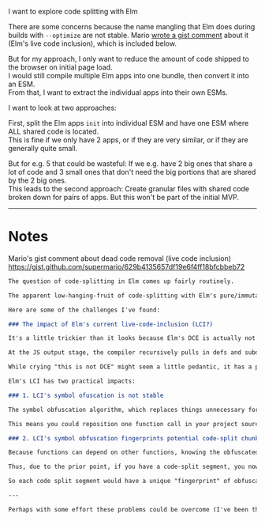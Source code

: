 I want to explore code splitting with Elm

There are some concerns because the name mangling that Elm does during builds with `--optimize` are not stable.
Mario [wrote a gist comment](https://gist.github.com/supermario/629b4135657df19e6f4ff18bfcbbeb72) about it (Elm's live code inclusion), which is included below.

But for my approach, I only want to reduce the amount of code shipped to the browser on initial page load.  
I would still compile multiple Elm apps into one bundle, then convert it into an ESM.  
From that, I want to extract the individual apps into their own ESMs.

I want to look at two approaches: 

First, split the Elm apps `init` into individual ESM and have one ESM where ALL shared code is located.  
This is fine if we only have 2 apps, or if they are very similar, or if they are generally quite small.

But for e.g. 5 that could be wasteful: If we e.g. have 2 big ones that share a lot of code and 3 small ones that don't need the big portions that are shared by the 2 big ones.  
This leads to the second approach: Create granular files with shared code broken down for pairs of apps. But this won't be part of the initial MVP.

---

# Notes

Mario's gist comment about dead code removal (live code inclusion) https://gist.github.com/supermario/629b4135657df19e6f4ff18bfcbbeb72

```md
The question of code-splitting in Elm comes up fairly routinely.

The apparent low-hanging-fruit of code-splitting with Elm's pure/immutable philosophy has led me to explore this a few times with my compiler work on [Lamdera](https://lamdera.com). 

Here are some of the challenges I've found:

### The impact of Elm's current live-code-inclusion (LCI?)

It's a little trickier than it looks because Elm's DCE is actually not DCE (dead code elimination) at all, it's LCI (live code inclusion).

At the JS output stage, the compiler recursively pulls in defs and subdefs for only the things that are actually part of the project as it writes out everything used by `main` down.

While crying "this is not DCE" might seem a little pedantic, it has a practical impact on code-splitting for which saying "DCE" wouldn't make any sense, so I'll call it "LCI" for the purpose of explaining further.

Elm's LCI has two practical impacts:

### 1. LCI's symbol ofuscation is not stable

The symbol obfuscation algorithm, which replaces things unnecessary for runtime, like `myCustomRecordFieldName` or `myMeaningfulFunctionName` with something like `r` or `aP` (starting at `a` and going upwards to `ZZZ`), happens alongside the live-code-including output process. 

This means you could reposition one function call in your project source, re-compile, and end up with a completely different obfuscation set in Javascript.

### 2. LCI's symbol obfuscation fingerprints potential code-split chunks uniquely

Because functions can depend on other functions, knowing the obfuscated name of those functions, especially the commonly re-used ones from core, is important – otherwise, how do you know what to call? 

Thus, due to the prior point, if you have a code-split segment, you now can't re-use that with any other project without also retaining some knowledge of what the symbol obfuscation mapping was. Any sub-segments cannot do so either, all the way down. 

So each code split segment would have a unique "fingerprint" of obfuscation making it's "just re-use it" utility problematic.

---

Perhaps with some effort these problems could be overcome (I've been thinking about whether it's possible to have some sort of more stable obfuscation algorithm), but this is what prevents code-splitting being low-hanging fruit as things stand today, AFAIK!
```